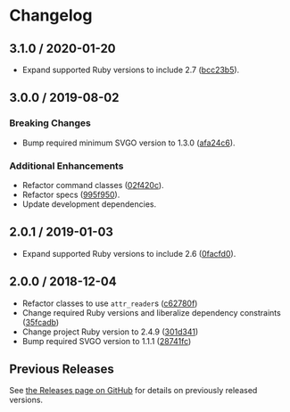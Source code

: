 # Changelog

## 3.1.0 / 2020-01-20

- Expand supported Ruby versions to include 2.7 ([bcc23b5](https://github.com/jgarber623/svgeez/commit/bcc23b5)).

## 3.0.0 / 2019-08-02

### Breaking Changes

- Bump required minimum SVGO version to 1.3.0 ([afa24c6](https://github.com/jgarber623/svgeez/commit/afa24c6)).

### Additional Enhancements

- Refactor command classes ([02f420c](https://github.com/jgarber623/svgeez/commit/02f420c)).
- Refactor specs ([995f950](https://github.com/jgarber623/svgeez/commit/)).
- Update development dependencies.

## 2.0.1 / 2019-01-03

- Expand supported Ruby versions to include 2.6 ([0facfd0](https://github.com/jgarber623/svgeez/commit/0facfd0)).

## 2.0.0 / 2018-12-04

- Refactor classes to use `attr_reader`s ([c62780f](https://github.com/jgarber623/svgeez/commit/c62780f))
- Change required Ruby versions and liberalize dependency constraints ([35fcadb](https://github.com/jgarber623/svgeez/commit/35fcadb))
- Change project Ruby version to 2.4.9 ([301d341](https://github.com/jgarber623/svgeez/commit/301d341))
- Bump required SVGO version to 1.1.1 ([28741fc](https://github.com/jgarber623/svgeez/commit/28741fc))

## Previous Releases

See [the Releases page on GitHub](https://github.com/jgarber623/svgeez/releases) for details on previously released versions.
